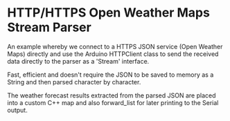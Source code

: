 # HTTP/HTTPS Open Weather Maps Stream Parser
An example whereby we connect to a HTTPS JSON service (Open Weather Maps) directly and use the Arduino HTTPClient class to send the received data directly to the parser as a 'Stream' interface.

Fast, efficient and doesn't require the JSON to be saved to memory as a String and then parsed character by character.

The weather forecast results extracted from the parsed JSON are placed into a custom C++ map and also forward_list for later printing to the Serial output. 
